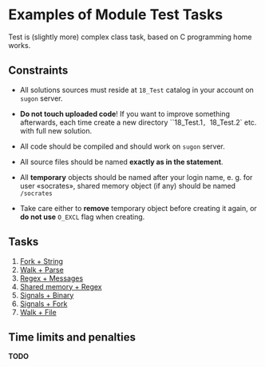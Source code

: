 # Examples of Module Test Tasks

Test is (slightly more) complex class task, based on C programming home works.

## Constraints

* All solutions sources must reside at `18_Test` catalog in your account on `sugon` server.

* __Do not touch uploaded code__!
  If you want to improve something afterwards,
  each time create a new directory ``18_Test.1`, `18_Test.2` etc. with full new solution.

* All code should be compiled and should work on `sugon` server.

* All source files should be named __exactly as in the statement__.

* All __temporary__ objects should be named after your login name,
  e. g. for user «socrates», shared memory object (if any) should be named `/socrates`

* Take care either to __remove__ temporary object before creating it again,
  or __do not use__ `O_EXCL` flag when creating.

## Tasks

1. [Fork + String](01_fork_string.md)
1. [Walk + Parse](02_walk_parse.md)
1. [Regex + Messages](03_regex_messages.md)
1. [Shared memory + Regex](04_shared_memory_regex.md )
1. [Signals + Binary](05_signals_binary.md)
1. [Signals + Fork](06_signals_fork.md)
1. [Walk + File](07_walk_file.md)

## Time limits and penalties

__TODO__
